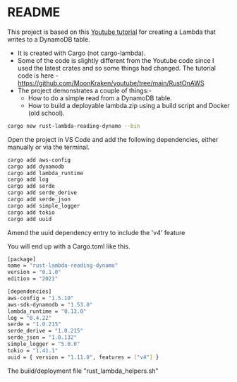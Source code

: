 # README

This project is based on this [Youtube tutorial](https://www.youtube.com/watch?v=EqV5wKD233c) for creating a Lambda that writes to a DynamoDB table.

- It is created with Cargo (not cargo-lambda).
- Some of the code is slightly different from the Youtube code since I used the latest crates and so some things had changed. The tutorial code is here - https://github.com/MoonKraken/youtube/tree/main/RustOnAWS
- The project demonstrates a couple of things:-
  - How to do a simple read from a DynamoDB table.
  - How to build a deployable lambda.zip using a build script and Docker (old school).

```sh
cargo new rust-lambda-reading-dynamo --bin
```

Open the project in VS Code and add the following dependencies, either manually or via the terminal.

```sh
cargo add aws-config
cargo add dynamodb
cargo add lambda_runtime
cargo add log
cargo add serde
cargo add serde_derive
cargo add serde_json
cargo add simple_logger
cargo add tokio
cargo add uuid
```

Amend the uuid dependency entry to include the 'v4' feature

You will end up with a Cargo.toml like this.

```sh
[package]
name = "rust-lambda-reading-dynamo"
version = "0.1.0"
edition = "2021"

[dependencies]
aws-config = "1.5.10"
aws-sdk-dynamodb = "1.53.0"
lambda_runtime = "0.13.0"
log = "0.4.22"
serde = "1.0.215"
serde_derive = "1.0.215"
serde_json = "1.0.132"
simple_logger = "5.0.0"
tokio = "1.41.1"
uuid = { version = "1.11.0", features = ["v4"] }
```

The build/deployment file "rust_lambda_helpers.sh"
